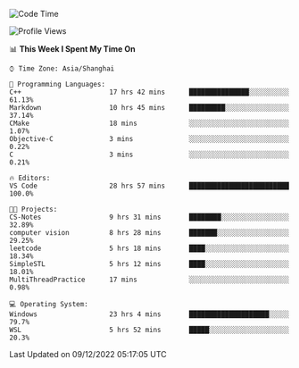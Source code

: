 <!--START_SECTION:waka-->
![Code Time](http://img.shields.io/badge/Code%20Time-437%20hrs%2015%20mins-blue)

![Profile Views](http://img.shields.io/badge/Profile%20Views-3-blue)

📊 **This Week I Spent My Time On** 

```text
⌚︎ Time Zone: Asia/Shanghai

💬 Programming Languages: 
C++                      17 hrs 42 mins      ███████████████░░░░░░░░░░   61.13% 
Markdown                 10 hrs 45 mins      █████████░░░░░░░░░░░░░░░░   37.14% 
CMake                    18 mins             ░░░░░░░░░░░░░░░░░░░░░░░░░   1.07% 
Objective-C              3 mins              ░░░░░░░░░░░░░░░░░░░░░░░░░   0.22% 
C                        3 mins              ░░░░░░░░░░░░░░░░░░░░░░░░░   0.21%

🔥 Editors: 
VS Code                  28 hrs 57 mins      █████████████████████████   100.0%

🐱‍💻 Projects: 
CS-Notes                 9 hrs 31 mins       ████████░░░░░░░░░░░░░░░░░   32.89% 
computer vision          8 hrs 28 mins       ███████░░░░░░░░░░░░░░░░░░   29.25% 
leetcode                 5 hrs 18 mins       ████░░░░░░░░░░░░░░░░░░░░░   18.34% 
SimpleSTL                5 hrs 12 mins       ████░░░░░░░░░░░░░░░░░░░░░   18.01% 
MultiThreadPractice      17 mins             ░░░░░░░░░░░░░░░░░░░░░░░░░   0.98%

💻 Operating System: 
Windows                  23 hrs 4 mins       ████████████████████░░░░░   79.7% 
WSL                      5 hrs 52 mins       █████░░░░░░░░░░░░░░░░░░░░   20.3%

```


 Last Updated on 09/12/2022 05:17:05 UTC
<!--END_SECTION:waka-->